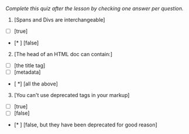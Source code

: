 *Complete this quiz after the lesson by checking one answer per question.*

1. [Spans and Divs are interchangeable]

- [ ] [true]
- [* ] [false]

2. [The head of an HTML doc can contain:]

- [ ] [the title tag]
- [ ] [metadata]
- [ *] [all the above]

3. [You can't use deprecated tags in your markup]
- [ ] [true]
- [ ] [false]
- [* ] [false, but they have been deprecated for good reason]
